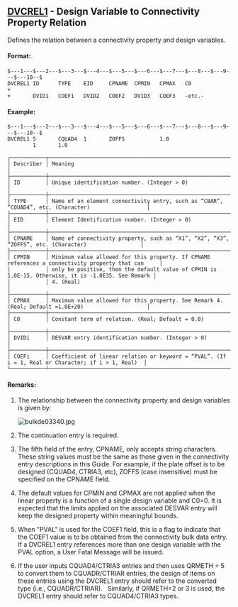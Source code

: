 ## [DVCREL1](https://help.hexagonmi.com/bundle/MSC_Nastran_2022.4/page/Nastran_Combined_Book/qrg/bulkde/TOC.DVCREL1.xhtml) - Design Variable to Connectivity Property Relation

Defines the relation between a connectivity property and design variables.

#### Format:

```nastran
$---1---$---2---$---3---$---4---$---5---$---6---$---7---$---8---$---9---$---10--$
DVCREL1 ID      TYPE    EID     CPNAME  CPMIN   CPMAX   C0              +       
+       DVID1   COEF1   DVID2   COEF2   DVID3   COEF3   -etc.-                  
```

#### Example:

```nastran
$---1---$---2---$---3---$---4---$---5---$---6---$---7---$---8---$---9---$---10--$
DVCREL1 5       CQUAD4  1       ZOFFS           1.0                             
        1       1.0                                                             
```

```text
┌───────────┬────────────────────────────────────────────────────────────────────────────────────────────────────┐
│ Describer │ Meaning                                                                                            │
├───────────┼────────────────────────────────────────────────────────────────────────────────────────────────────┤
│ ID        │ Unique identification number. (Integer > 0)                                                        │
├───────────┼────────────────────────────────────────────────────────────────────────────────────────────────────┤
│ TYPE      │ Name of an element connectivity entry, such as “CBAR”, “CQUAD4”, etc. (Character)                  │
├───────────┼────────────────────────────────────────────────────────────────────────────────────────────────────┤
│ EID       │ Element Identification number. (Integer > 0)                                                       │
├───────────┼────────────────────────────────────────────────────────────────────────────────────────────────────┤
│ CPNAME    │ Name of connectivity property, such as “X1”, “X2”, “X3”, “ZOFFS”, etc. (Character)                 │
├───────────┼────────────────────────────────────────────────────────────────────────────────────────────────────┤
│ CPMIN     │ Minimum value allowed for this property. If CPNAME references a connectivity property that can     │
│           │ only be positive, then the default value of CPMIN is 1.0E-15. Otherwise, it is -1.0E35. See Remark │
│           │ 4. (Real)                                                                                          │
├───────────┼────────────────────────────────────────────────────────────────────────────────────────────────────┤
│ CPMAX     │ Maximum value allowed for this property. See Remark 4. (Real; Default =1.0E+20)                    │
├───────────┼────────────────────────────────────────────────────────────────────────────────────────────────────┤
│ C0        │ Constant term of relation. (Real; Default = 0.0)                                                   │
├───────────┼────────────────────────────────────────────────────────────────────────────────────────────────────┤
│ DVIDi     │ DESVAR entry identification number. (Integer > 0)                                                  │
├───────────┼────────────────────────────────────────────────────────────────────────────────────────────────────┤
│ COEFi     │ Coefficient of linear relation or keyword = “PVAL”. (If i = 1, Real or Character; if i > 1, Real)  │
└───────────┴────────────────────────────────────────────────────────────────────────────────────────────────────┘
```

#### Remarks:

1. The relationship between the connectivity property and design variables is given by:

     ![bulkde03340.jpg](https://help-be.hexagonmi.com/bundle/MSC_Nastran_2022.4/page/Nastran_Combined_Book/qrg/bulkde/../../../assets/bulkde03340.jpg?_LANG=enus)  

2. The continuation entry is required.    
3. The fifth field of the entry, CPNAME, only accepts string characters. These string values must be the same as those given in the connectivity entry descriptions in this Guide. For example, if the plate offset is to be designed (CQUAD4, CTRIA3, etc), ZOFFS (case insensitive) must be specified on the CPNAME field.
4. The default values for CPMIN and CPMAX are not applied when the linear property is a function of a single design variable and C0=0. It is expected that the limits applied on the associated DESVAR entry will keep the designed property within meaningful bounds.
5. When "PVAL" is used for the COEF1 field, this is a flag to indicate that the COEF1 value is to be obtained from the connectivity bulk data entry. If a DVCREL1 entry references more than one design variable with the PVAL option, a User Fatal Message will be issued.
6. If the user inputs CQUAD4/CTRIA3 entries and then uses QRMETH = 5 to convert them to CQUADR/CTRIAR entries, the design of items on these entries using the DVCREL1 entry should refer to the converted type (i.e., CQUADR/CTRIAR).   Similarly, if QRMETH=2 or 3 is used, the DVCREL1 entry should refer to CQUAD4/CTRIA3 types.   
